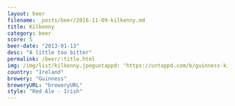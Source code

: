 ```yaml
---
layout: beer
filename: _posts/beer/2016-11-09-kilkenny.md
title: Kilkenny
category: beer
score: 5
beer-date: "2013-01-13"
desc: "A little too bitter"
permalink: /beer/:title.html
img: /img/list/kilkenny.jpeguntappd: "https://untappd.com/b/guinness-kilkenny/6337"
country: "Ireland"
brewery: "Guinness"
breweryURL: "breweryURL"
style: "Red Ale - Irish"
---
```

